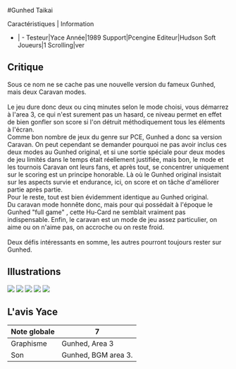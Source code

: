 #Gunhed Taikai

Caractéristiques | Information
- | -
Testeur|Yace
Année|1989
Support|Pcengine
Editeur|Hudson Soft
Joueurs|1
Scrolling|ver

## Critique
Sous ce nom ne se cache pas une nouvelle version du fameux Gunhed, mais deux Caravan modes.<br/> <br/>Le jeu dure donc  deux ou cinq minutes selon le mode choisi, vous démarrez à l'area 3, ce qui n'est surement pas un hasard, ce niveau permet en effet de bien gonfler son score si l'on détruit méthodiquement  tous les éléments à l'écran.<br/>Comme bon nombre de jeux du genre sur PCE, Gunhed a donc sa version Caravan. On peut cependant se demander pourquoi ne pas avoir inclus ces deux modes au Gunhed original, et si une sortie spéciale pour deux modes de jeu limités dans le temps était réellement justifiée, mais bon, le mode et les tournois Caravan ont leurs fans, et après tout, se concentrer uniquement sur le scoring est un principe honorable. Là où le Gunhed original insistait sur les aspects survie et endurance, ici, on score et on tâche d'améliorer partie après partie.<br/>Pour le reste, tout est bien évidemment identique au Gunhed original. <br/>Du caravan mode honnête donc, mais pour qui possédait à l'époque le Gunhed "full game" , cette Hu-Card ne semblait vraiment pas indispensable. Enfin, le caravan est un mode de jeu assez particulier, on aime ou on n'aime pas, on accroche ou on reste froid. <br/><br/>Deux défis intéressants en somme, les autres pourront toujours rester sur Gunhed.

## Illustrations
![](http://www.shmup.com/images/thumbs/img_fiche_1_1118.bmp)
![](http://www.shmup.com/images/thumbs/img_fiche_2_1118.bmp)
![](http://www.shmup.com/images/thumbs/img_fiche_3_1118.bmp)
![](http://www.shmup.com/images/thumbs/)
![](http://www.shmup.com/images/thumbs/)

## L'avis Yace
Note globale|7
-|-
Graphisme|Gunhed, Area 3
Son|Gunhed, BGM area 3.
